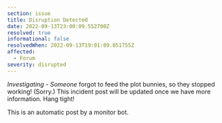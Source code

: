 ```yaml
---
section: issue
title: Disruption Detected
date: 2022-09-13T23:00:09.552700Z
resolved: true
informational: false
resolvedWhen: 2022-09-13T19:01:09.051755Z
affected:
  - Forum
severity: disrupted
---
```

*Investigating* - _Someone_ forgot to feed the plot bunnies, so they stopped working! (Sorry.) This incident post will be updated once we have more information. Hang tight!

This is an automatic post by a monitor bot.
        
